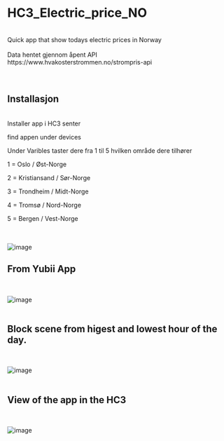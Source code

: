 # HC3_Electric_price_NO
<br>
Quick app that show todays electric prices in Norway
<br>
<br>
Data hentet gjennom åpent API https://www.hvakosterstrommen.no/strompris-api
<br>
<br>
<br>
<h2>Installasjon</h2>
<br>
Installer app i HC3 senter

find appen under devices

Under Varibles taster dere fra 1 til 5 hvilken område dere tilhører


1 = Oslo / Øst-Norge

2 = Kristiansand / Sør-Norge

3 = Trondheim / Midt-Norge

4 = Tromsø / Nord-Norge

5 = Bergen / Vest-Norge<br>
<br>
<br>



![image](https://github.com/techbliss/HC3_Electric_price_NO/assets/3592375/b40f3eff-c2bd-4c35-99b6-3f4785fc50e3)


## From Yubii App<br>
<br>

![image](https://github.com/techbliss/HC3_Electric_price_NO/assets/3592375/44de524c-2ce4-442f-8d23-8f91d8fb51a3)
<br>
<br>
## Block scene from higest and lowest hour of the day.
<br>

![image](https://github.com/techbliss/HC3_Electric_price_NO/assets/3592375/f61876ee-0ae9-4183-aea3-1f52390feb0f)
<br>
<br>
## View of the app in the HC3 
<br>

![image](https://github.com/techbliss/HC3_Electric_price_NO/assets/3592375/2be41880-cc4c-40c4-a6af-2a1a0ead2bff)



